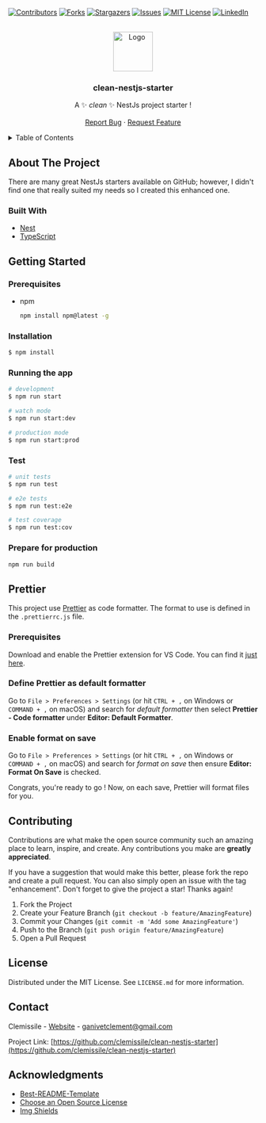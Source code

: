 <div id="top"></div>

<!-- PROJECT SHIELDS -->

[![Contributors][contributors-shield]][contributors-url]
[![Forks][forks-shield]][forks-url]
[![Stargazers][stars-shield]][stars-url]
[![Issues][issues-shield]][issues-url]
[![MIT License][license-shield]][license-url]
[![LinkedIn][linkedin-shield]][linkedin-url]

<!-- PROJECT LOGO -->
<br />

<div align="center">
	<a href="https://github.com/clemissile/clean-nestjs-starter">
		<img src="https://camo.githubusercontent.com/5f54c0817521724a2deae8dedf0c280a589fd0aa9bffd7f19fa6254bb52e996a/68747470733a2f2f6e6573746a732e636f6d2f696d672f6c6f676f2d736d616c6c2e737667" alt="Logo" width="80" height="80">
	</a>
	<h3 align="center">clean-nestjs-starter</h3>
	<p align="center">
		A ✨ <i>clean</i> ✨ NestJs project starter !
		<br />
		<br />
		<a href="https://github.com/clemissile/clean-nestjs-starter/issues">Report Bug</a>
		·
		<a href="https://github.com/clemissile/clean-nestjs-starter/issues">Request Feature</a>
	</p>
</div>

<!-- TABLE OF CONTENTS -->
<details>
	<summary>Table of Contents</summary>
	<ol>
		<li>
			<a href="#about-the-project">About The Project</a>
			<ul>
				<li><a href="#built-with">Built With</a></li>
			</ul>
		</li>
		<li>
			<a href="#getting-started">Getting Started</a>
			<ul>
				<li><a href="#prerequisites">Prerequisites</a></li>
				<li><a href="#installation">Installation</a></li>
        <li><a href="#running-the-app">Running the app</a></li>
        <li><a href="#test">Test</a></li>
        <li><a href="#prepare-for-production">Prepare for production</a></li>
			</ul>
		</li>
    <li><a href="#prettier">Prettier</a></li>
		<li><a href="#contributing">Contributing</a></li>
		<li><a href="#license">License</a></li>
		<li><a href="#contact">Contact</a></li>
		<li><a href="#acknowledgments">Acknowledgments</a></li>
	</ol>
</details>

<!-- ABOUT THE PROJECT -->

## About The Project

There are many great NestJs starters available on GitHub; however, I didn't find one that really suited my needs so I created this enhanced one.

### Built With

- [Nest](https://github.com/nestjs/nest)
- [TypeScript](https://www.typescriptlang.org/)

<!-- GETTING STARTED -->

## Getting Started

### Prerequisites

- npm
  ```bash
  npm install npm@latest -g
  ```

### Installation

```bash
$ npm install
```

### Running the app

```bash
# development
$ npm run start

# watch mode
$ npm run start:dev

# production mode
$ npm run start:prod
```

### Test

```bash
# unit tests
$ npm run test

# e2e tests
$ npm run test:e2e

# test coverage
$ npm run test:cov
```

### Prepare for production

```bash
npm run build
```

<!-- Prettier -->

## Prettier

This project use [Prettier](https://prettier.io/) as code formatter. The format to use is defined in the `.prettierrc.js` file.

### Prerequisites

Download and enable the Prettier extension for VS Code. You can find it [just here](https://marketplace.visualstudio.com/items?itemName=esbenp.prettier-vscode).

### Define Prettier as default formatter

Go to `File > Preferences > Settings` (or hit `CTRL + ,` on Windows or `COMMAND + ,` on macOS) and search for _default formatter_ then select **Prettier - Code formatter** under **Editor: Default Formatter**.

### Enable format on save

Go to `File > Preferences > Settings` (or hit `CTRL + ,` on Windows or `COMMAND + ,` on macOS) and search for _format on save_ then ensure **Editor: Format On Save** is checked.

Congrats, you're ready to go ! Now, on each save, Prettier will format files for you.

<!-- CONTRIBUTING -->

## Contributing

Contributions are what make the open source community such an amazing place to learn, inspire, and create. Any contributions you make are **greatly appreciated**.

If you have a suggestion that would make this better, please fork the repo and create a pull request. You can also simply open an issue with the tag "enhancement".
Don't forget to give the project a star! Thanks again!

1. Fork the Project
2. Create your Feature Branch (`git checkout -b feature/AmazingFeature`)
3. Commit your Changes (`git commit -m 'Add some AmazingFeature'`)
4. Push to the Branch (`git push origin feature/AmazingFeature`)
5. Open a Pull Request

<!-- LICENSE -->

## License

Distributed under the MIT License. See `LICENSE.md` for more information.

<!-- CONTACT -->

## Contact

Clemissile - [Website](https://olinalab.com) - ganivetclement@gmail.com

Project Link: [https://github.com/clemissile/clean-nestjs-starter](https://github.com/clemissile/clean-nestjs-starter)

<!-- ACKNOWLEDGMENTS -->

## Acknowledgments

- [Best-README-Template](https://github.com/othneildrew/Best-README-Template)
- [Choose an Open Source License](https://choosealicense.com)
- [Img Shields](https://shields.io)

<!-- MARKDOWN LINKS & IMAGES -->
<!-- https://www.markdownguide.org/basic-syntax/#reference-style-links -->

[contributors-shield]: https://img.shields.io/github/contributors/clemissile/clean-nestjs-starter.svg?style=for-the-badge
[contributors-url]: https://github.com/clemissile/clean-nestjs-starter/graphs/contributors
[forks-shield]: https://img.shields.io/github/forks/clemissile/clean-nestjs-starter.svg?style=for-the-badge
[forks-url]: https://github.com/clemissile/clean-nestjs-starter/network/members
[stars-shield]: https://img.shields.io/github/stars/clemissile/clean-nestjs-starter.svg?style=for-the-badge
[stars-url]: https://github.com/clemissile/clean-nestjs-starter/stargazers
[issues-shield]: https://img.shields.io/github/issues/clemissile/clean-nestjs-starter.svg?style=for-the-badge
[issues-url]: https://github.com/clemissile/clean-nestjs-starter/issues
[license-shield]: https://img.shields.io/github/license/clemissile/clean-nestjs-starter.svg?style=for-the-badge
[license-url]: https://github.com/clemissile/clean-nestjs-starter/blob/master/LICENSE.txt
[linkedin-shield]: https://img.shields.io/badge/-LinkedIn-black.svg?style=for-the-badge&logo=linkedin&colorB=555
[linkedin-url]: https://linkedin.com/in/clementganivet
